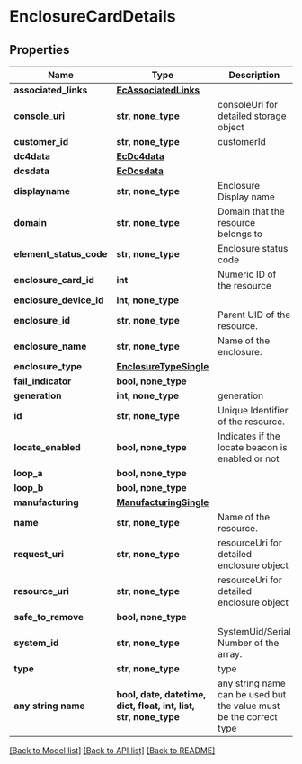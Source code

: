 # EnclosureCardDetails


## Properties
Name | Type | Description | Notes
------------ | ------------- | ------------- | -------------
**associated_links** | [**EcAssociatedLinks**](EcAssociatedLinks.md) |  | [optional] 
**console_uri** | **str, none_type** | consoleUri for detailed storage object | [optional] 
**customer_id** | **str, none_type** | customerId | [optional] 
**dc4data** | [**EcDc4data**](EcDc4data.md) |  | [optional] 
**dcsdata** | [**EcDcsdata**](EcDcsdata.md) |  | [optional] 
**displayname** | **str, none_type** | Enclosure Display name | [optional] 
**domain** | **str, none_type** | Domain that the resource belongs to | [optional] 
**element_status_code** | **str, none_type** | Enclosure status code | [optional] 
**enclosure_card_id** | **int** | Numeric ID of the resource | [optional] 
**enclosure_device_id** | **int, none_type** |  | [optional] 
**enclosure_id** | **str, none_type** | Parent UID of the resource. | [optional] 
**enclosure_name** | **str, none_type** | Name of the enclosure. | [optional] 
**enclosure_type** | [**EnclosureTypeSingle**](EnclosureTypeSingle.md) |  | [optional] 
**fail_indicator** | **bool, none_type** |  | [optional] 
**generation** | **int, none_type** | generation | [optional] 
**id** | **str, none_type** | Unique Identifier of the resource. | [optional] 
**locate_enabled** | **bool, none_type** | Indicates if the locate beacon is enabled or not | [optional] 
**loop_a** | **bool, none_type** |  | [optional] 
**loop_b** | **bool, none_type** |  | [optional] 
**manufacturing** | [**ManufacturingSingle**](ManufacturingSingle.md) |  | [optional] 
**name** | **str, none_type** | Name of the resource. | [optional] 
**request_uri** | **str, none_type** | resourceUri for detailed enclosure object | [optional] 
**resource_uri** | **str, none_type** | resourceUri for detailed enclosure object | [optional] 
**safe_to_remove** | **bool, none_type** |  | [optional] 
**system_id** | **str, none_type** | SystemUid/Serial Number  of the array. | [optional] 
**type** | **str, none_type** | type | [optional] 
**any string name** | **bool, date, datetime, dict, float, int, list, str, none_type** | any string name can be used but the value must be the correct type | [optional]

[[Back to Model list]](../README.md#documentation-for-models) [[Back to API list]](../README.md#documentation-for-api-endpoints) [[Back to README]](../README.md)


